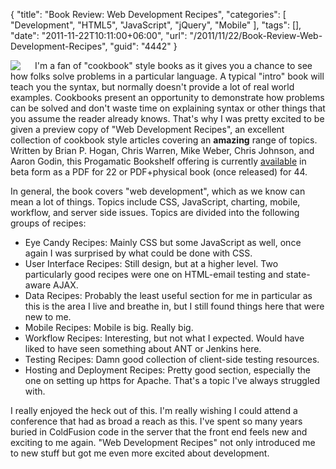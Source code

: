 {
	"title": "Book Review: Web Development Recipes",
	"categories": [
		"Development",
		"HTML5",
		"JavaScript",
		"jQuery",
		"Mobile"
	],
	"tags": [],
	"date": "2011-11-22T10:11:00+06:00",
	"url": "/2011/11/22/Book-Review-Web-Development-Recipes",
	"guid": "4442"
}

<img src="https://static.raymondcamden.com/images/cfjedi/wbdev.jpg" align="left" style="padding-right: 20px" />I'm a fan of "cookbook" style books as it gives you a chance to see how folks solve problems in a particular language. A typical "intro" book will teach you the syntax, but normally doesn't provide a lot of real world examples. Cookbooks present an opportunity to demonstrate how problems can be solved and don't waste time on explaining syntax or other things that you assume the reader already knows. That's why I was pretty excited to be given a preview copy of "Web Development Recipes", an excellent collection of cookbook style articles covering an <b>amazing</b> range of topics. Written by Brian P. Hogan, Chris Warren, Mike Weber, Chris Johnson, and Aaron Godin, this Progamatic Bookshelf offering is currently <a href="http://pragprog.com/book/wbdev/web-development-recipes">available</a> in beta form as a PDF for 22 or PDF+physical book (once released) for 44. 

In general, the book covers "web development", which as we know can mean a lot of things. Topics include CSS, JavaScript, charting, mobile, workflow, and server side issues. Topics are divided into the following groups of recipes:

<ul>
<li>Eye Candy Recipes: Mainly CSS but some JavaScript as well, once again I was surprised by what could be done with CSS.
<li>User Interface Recipes: Still design, but at a higher level. Two particularly good recipes were one on HTML-email testing and state-aware AJAX.
<li>Data Recipes: Probably the least useful section for me in particular as this is the area I live and breathe in, but I still found things here that were new to me. 
<li>Mobile Recipes: Mobile is big. Really big.
<li>Workflow Recipes: Interesting, but not what I expected. Would have liked to have seen something about ANT or Jenkins here.
<li>Testing Recipes: Damn good collection of client-side testing resources.
<li>Hosting and Deployment Recipes: Pretty good section, especially the one on setting up https for Apache. That's a topic I've always struggled with. 
</ul>

I really enjoyed the heck out of this. I'm really wishing I could attend a conference that had as broad a reach as this. I've spent so many years buried in ColdFusion code in the server that the front end feels new and exciting to me again. "Web Development Recipes" not only introduced me to new stuff but got me even more excited about development.